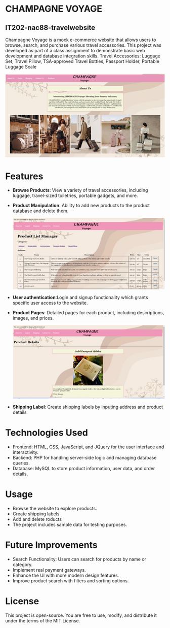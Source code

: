 # CHAMPAGNE VOYAGE
## IT202-nac88-travelwebsite
Champagne Voyage is a mock e-commerce website that allows users to browse, search, and purchase various travel accessories. This project was developed as part of a class assignment to demonstrate basic web development and database integration skills. Travel Accessories:	Luggage Set, Travel Pillow, TSA-approved Travel Bottles, Passport Holder, Portable Luggage Scale

 ![Screenshot of Home Page](https://github.com/NahallahC/IT202-nac88-travelwebsite/blob/main/screenshots/guestHome.png)

# Features
- **Browse Products**: View a variety of travel accessories, including luggage, travel-sized toiletries, portable gadgets, and more.
- **Product Manipulation**: Ability to add new products to the product database and delete them.
   
  ![Screenshot of Product List](https://github.com/NahallahC/IT202-nac88-travelwebsite/blob/main/screenshots/userProductList.png)
- **User authentication**:Login and signup functionality which grants specific user access to the website.
- **Product Pages**: Detailed pages for each product, including descriptions, images, and prices.
  
  ![Screenshot of Product List](https://github.com/NahallahC/IT202-nac88-travelwebsite/blob/main/screenshots/userProductItem.png)
- **Shipping Label**: Create shipping labels by inputing address and product details



# Technologies Used
- Frontend: HTML, CSS, JavaScript, and JQuery for the user interface and interactivity.
- Backend: PHP for handling server-side logic and managing database queries.
- Database: MySQL to store product information, user data, and order details.

# Usage
- Browse the website to explore products.
- Create shipping labels
- Add and delete roducts
- The project includes sample data for testing purposes.

# Future Improvements
- Search Functionality: Users can search for products by name or category.
- Implement real payment gateways.
- Enhance the UI with more modern design features.
- Improve product search with filters and sorting options.

# License
This project is open-source. You are free to use, modify, and distribute it under the terms of the MIT License.
